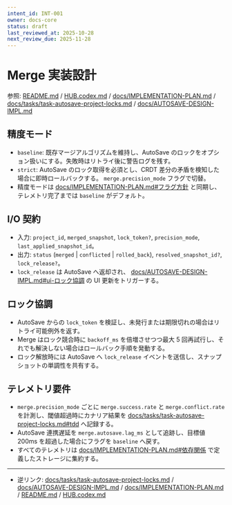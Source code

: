 ```yaml
---
intent_id: INT-001
owner: docs-core
status: draft
last_reviewed_at: 2025-10-28
next_review_due: 2025-11-28
---
```


# Merge 実装設計

参照: [README.md](../README.md) / [HUB.codex.md](../HUB.codex.md) /
[docs/IMPLEMENTATION-PLAN.md](IMPLEMENTATION-PLAN.md) /
[docs/tasks/task-autosave-project-locks.md](tasks/task-autosave-project-locks.md) /
[docs/AUTOSAVE-DESIGN-IMPL.md](AUTOSAVE-DESIGN-IMPL.md)

## 精度モード

- `baseline`: 既存マージアルゴリズムを維持し、AutoSave のロックをオプション扱いにする。失敗時はリトライ後に警告ログを残す。
- `strict`: AutoSave のロック取得を必須とし、CRDT 差分の矛盾を検知した場合に即時ロールバックする。
  `merge.precision_mode` フラグで切替。
- 精度モードは [docs/IMPLEMENTATION-PLAN.md#フラグ方針][plan-flag-policy] と同期し、テレメトリ完了までは `baseline` がデフォルト。

## I/O 契約

- 入力: `project_id`, `merged_snapshot`, `lock_token?`, `precision_mode`, `last_applied_snapshot_id`。
- 出力: `status` (`merged` | `conflicted` | `rolled_back`), `resolved_snapshot_id?`, `lock_release?`。
- `lock_release` は AutoSave へ返却され、
  [docs/AUTOSAVE-DESIGN-IMPL.md#ui-ロック協調][autosave-ui-lock]
  の UI 更新をトリガーする。

## ロック協調

- AutoSave からの `lock_token` を検証し、未発行または期限切れの場合はリトライ可能例外を返す。
- Merge はロック競合時に `backoff_ms` を倍増させつつ最大 5 回再試行し、それでも解決しない場合はロールバック手順を発動する。
- ロック解放時には AutoSave へ `lock_release` イベントを送信し、スナップショットの単調性を共有する。

## テレメトリ要件

- `merge.precision_mode` ごとに `merge.success.rate` と `merge.conflict.rate` を計測し、閾値超過時にカナリア結果を
  [docs/tasks/task-autosave-project-locks.md#tdd](tasks/task-autosave-project-locks.md#tdd) へ記録する。
- AutoSave 連携遅延を `merge.autosave.lag_ms` として追跡し、目標値 200ms を超過した場合にフラグを `baseline` へ戻す。
- すべてのテレメトリは [docs/IMPLEMENTATION-PLAN.md#依存関係][plan-dependencies] で定義したストレージに集約する。

---

- 逆リンク: [docs/tasks/task-autosave-project-locks.md](tasks/task-autosave-project-locks.md) /
  [docs/AUTOSAVE-DESIGN-IMPL.md](AUTOSAVE-DESIGN-IMPL.md) /
  [docs/IMPLEMENTATION-PLAN.md](IMPLEMENTATION-PLAN.md) /
  [README.md](../README.md) /
  [HUB.codex.md](../HUB.codex.md)

[plan-flag-policy]:
  IMPLEMENTATION-PLAN.md#フラグ方針
[autosave-ui-lock]:
  AUTOSAVE-DESIGN-IMPL.md#ui-ロック協調
[plan-dependencies]:
  IMPLEMENTATION-PLAN.md#依存関係

